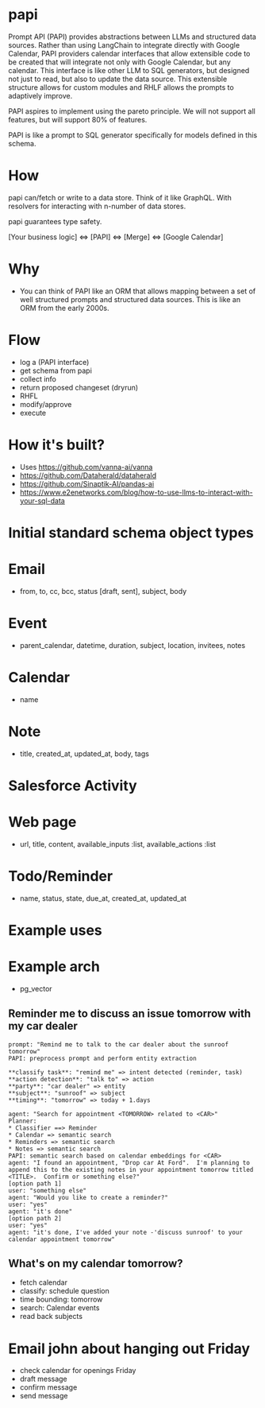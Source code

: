 # papi

Prompt API (PAPI) provides abstractions between LLMs and structured data sources.  Rather than using LangChain to integrate directly with Google Calendar, PAPI providers calendar interfaces that allow extensible code to be created that will integrate not only with Google Calendar, but any calendar.  This interface is like other LLM to SQL generators, but designed not just to read, but also to update the data source.  This extensible structure allows for custom modules and RHLF allows the prompts to adaptively improve.

PAPI aspires to implement using the pareto principle.  We will not support all features, but will support 80% of features.

PAPI is like a prompt to SQL generator specifically for models defined in this schema.

# How

papi can/fetch or write to a data store.  Think of it like GraphQL.  With resolvers for interacting with n-number of data stores.

papi guarantees type safety.

[Your business logic] <=> [PAPI] <=> [Merge] <=> [Google Calendar]

# Why

* You can think of PAPI like an ORM that allows mapping between a set of well structured prompts and structured data sources.  This is like an ORM from the early 2000s.

# Flow
* log a <salesforce activity> (PAPI interface)
* get schema from papi
* collect info
* return proposed changeset (dryrun)
* RHFL
* modify/approve
* execute

# How it's built?
* Uses https://github.com/vanna-ai/vanna
* https://github.com/Dataherald/dataherald
* https://github.com/Sinaptik-AI/pandas-ai
* https://www.e2enetworks.com/blog/how-to-use-llms-to-interact-with-your-sql-data

# Initial standard schema object types

# Email
* from, to, cc, bcc, status [draft, sent], subject, body

# Event
* parent_calendar, datetime, duration, subject, location, invitees, notes

# Calendar
* name

# Note
* title, created_at, updated_at, body, tags

# Salesforce Activity

# Web page
* url, title, content, available_inputs :list, available_actions :list

# Todo/Reminder
* name, status, state, due_at, created_at, updated_at

# Example uses

# Example arch

* pg_vector


## Reminder me to discuss an issue tomorrow with my car dealer
```
prompt: "Remind me to talk to the car dealer about the sunroof tomorrow"
PAPI: preprocess prompt and perform entity extraction

**classify task**: "remind me" => intent detected (reminder, task)
**action detection**: "talk to" => action
**party**: "car dealer" => entity
**subject**: "sunroof" => subject
**timing**: "tomorrow" => today + 1.days

agent: "Search for appointment <TOMORROW> related to <CAR>"
Planner:
* Classifier ==> Reminder
* Calendar => semantic search
* Reminders => semantic search
* Notes => semantic search
PAPI: semantic search based on calendar embeddings for <CAR>
agent: "I found an appointment, "Drop car At Ford".  I'm planning to append this to the existing notes in your appointment tomorrow titled <TITLE>.  Confirm or something else?"
[option path 1]
user: "something else"
agent: "Would you like to create a reminder?"
user: "yes"
agent: "it's done"
[option path 2]
user: "yes"
agent: "it's done, I've added your note -'discuss sunroof' to your calendar appointment tomorrow"
```

## What's on my calendar tomorrow?
* fetch calendar
* classify: schedule question
* time bounding: tomorrow
* search: Calendar events
* read back subjects

# Email john about hanging out Friday
* check calendar for openings Friday
* draft message
* confirm message
* send message


